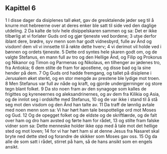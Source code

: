 ## Kapittel 6

1 I disse dager da disiplenes tall øket, gav de gresktalende jøder seg til å knurre mot hebreerne over at deres enker ble satt til side ved den daglige utdeling.
2 Da kalte de tolv hele disippelskaren sammen og sa: Det er ikke tilbørlig at vi forlater Guds ord og gjør tjeneste ved bordene;
3 utse derfor iblant dere, brødre, syv menn som har godt vidnesbyrd, fulle av Ånd og visdom! dem vil vi innsette til å røkte dette hverv;
4 vi derimot vil holde ved i bønnen og ordets tjeneste.
5 Dette ord syntes hele skaren godt om, og de valgte Stefanus, en mann full av tro og den Hellige Ånd, og Filip og Prokorus og Nikanor og Timon og Parmenas og Nikolaus, en tilhenger av jødenes tro, fra Antiokia;
6 dem stilte de fram for apostlene, og disse bad og la sine hender på dem.
7 Og Guds ord hadde fremgang, og tallet på disiplene i Jerusalem øket sterkt, og en stor mengde av prestene ble lydige mot troen.
8 Men Stefanus var full av nåde og kraft, og gjorde undergjerninger og store tegn blant folket.
9 Da sto noen fram av den synagoge som kalles de frigittes og kyreneernes og aleksandrinernes, og av dem fra Kilikia og Asia, og de innlot seg i ordskifte med Stefanus,
10 og de var ikke i stand til å stå seg mot den visdom og den Ånd han talte av.
11 Da traff de lønnlig avtale med noen menn som sa: Vi har hørt ham tale bespottelige ord mot Moses og Gud.
12 Og de opegget folket og de eldste og de skriftlærde, og de falt over ham og dro ham avsted og førte ham for rådet,
13 og stilte fram falske vidner som sa: Dette menneske holder ikke opp med å tale mot det hellige sted og mot loven;
14 for vi har hørt ham si at denne Jesus fra Nasaret skal bryte ned dette sted og forandre de skikker som Moses gav oss.
15 Og da alle de som satt i rådet, stirret på ham, så de hans ansikt som en engels ansikt.
